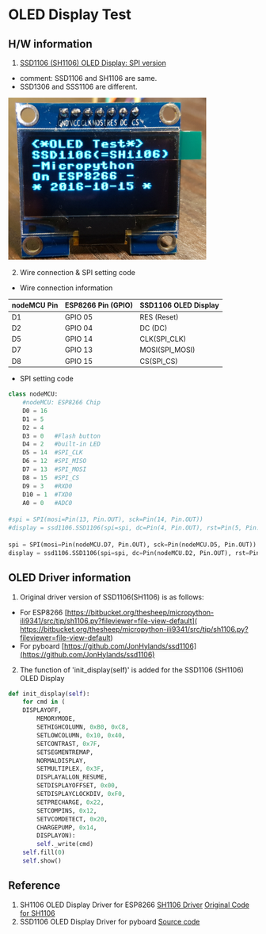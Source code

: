 # OLED Display Test

## H/W information
1. [SSD1106 (SH1106) OLED Display: SPI version](https://www.aliexpress.com/item/1-3-inch-Blue-OLED-Module-SSD1106-Drive-IC-Compatible-with-SSD1306-IC-128-64-IIC/32655103082.html?spm=2114.13010608.0.0.z5nQe4)

- comment: SSD1106 and SH1106 are same.
- SSD1306 and SSS1106 are different.

<img src="./SSD1106_OLED_SPI.png" width="400">

2. Wire connection & SPI setting code

- Wire connection information

| nodeMCU Pin| ESP8266 Pin (GPIO)| SSD1106 OLED Display |
| --------|-------|-----|
| D1      | GPIO 05  | RES (Reset) |
| D2      | GPIO 04  | DC (DC)|
| D5      | GPIO 14  | CLK(SPI_CLK) |
| D7      | GPIO 13  | MOSI(SPI_MOSI)|
| D8      | GPIO 15  | CS(SPI_CS)|

- SPI setting code
```Python
class nodeMCU:
    #nodeMCU: ESP8266 Chip
    D0 = 16
    D1 = 5
    D2 = 4   
    D3 = 0   #Flash button
    D4 = 2   #built-in LED
    D5 = 14  #SPI_CLK
    D6 = 12  #SPI_MISO
    D7 = 13  #SPI_MOSI
    D8 = 15  #SPI_CS
    D9 = 3   #RXD0
    D10 = 1  #TXD0
    A0 = 0   #ADC0

#spi = SPI(mosi=Pin(13, Pin.OUT), sck=Pin(14, Pin.OUT))
#display = ssd1106.SSD1106(spi=spi, dc=Pin(4, Pin.OUT), rst=Pin(5, Pin.OUT), cs=Pin(15, Pin.OUT))

spi = SPI(mosi=Pin(nodeMCU.D7, Pin.OUT), sck=Pin(nodeMCU.D5, Pin.OUT))
display = ssd1106.SSD1106(spi=spi, dc=Pin(nodeMCU.D2, Pin.OUT), rst=Pin(nodeMCU.D1, Pin.OUT), cs=Pin(nodeMCU.D8, Pin.OUT))
```


## OLED Driver information
1. Original driver version of SSD1106(SH1106) is as follows:
- For ESP8266
 [https://bitbucket.org/thesheep/micropython-ili9341/src/tip/sh1106.py?fileviewer=file-view-default](
https://bitbucket.org/thesheep/micropython-ili9341/src/tip/sh1106.py?fileviewer=file-view-default)
- For pyboard
 [https://github.com/JonHylands/ssd1106](https://github.com/JonHylands/ssd1106)



2. The function of 'init_display(self)' is added for the SSD1106 (SH1106) OLED Display

```Python
def init_display(self):
    for cmd in (
	DISPLAYOFF,
        MEMORYMODE,
        SETHIGHCOLUMN, 0xB0, 0xC8,
        SETLOWCOLUMN, 0x10, 0x40,
        SETCONTRAST, 0x7F,
        SETSEGMENTREMAP,
        NORMALDISPLAY,
        SETMULTIPLEX, 0x3F,
        DISPLAYALLON_RESUME,
        SETDISPLAYOFFSET, 0x00,
        SETDISPLAYCLOCKDIV, 0xF0,
        SETPRECHARGE, 0x22,
        SETCOMPINS, 0x12,
        SETVCOMDETECT, 0x20,
        CHARGEPUMP, 0x14,
        DISPLAYON):
        self._write(cmd)
    self.fill(0)
    self.show()
```

## Reference
1. SH1106 OLED Display Driver for ESP8266
[SH1106 Driver](
https://hackaday.io/project/11660-various-micropython-libraries-and-drivers/log/41993-sh1106-oled-display)
[Original Code for SH1106](
https://bitbucket.org/thesheep/micropython-ili9341/src/tip/sh1106.py?fileviewer=file-view-default)
2. SSD1106 OLED Display Driver for pyboard
[Source code ](https://github.com/JonHylands/ssd1106)
